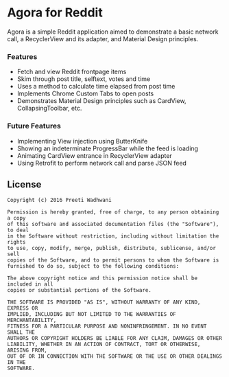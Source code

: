 # Agora for Reddit

Agora is a simple Reddit application aimed to demonstrate a basic network call, a RecyclerView and its adapter, and Material Design principles.

### Features
  - Fetch and view Reddit frontpage items
  - Skim through post title, selftext, votes and time
  - Uses a method to calculate time elapsed from post time
  - Implements Chrome Custom Tabs to open posts
  - Demonstrates Material Design principles such as CardView, CollapsingToolbar, etc.
  
### Future Features
  - Implementing View injection using ButterKnife
  - Showing an indeterminate ProgressBar while the feed is loading
  - Animating CardView entrance in RecyclerView adapter
  - Using Retrofit to perform network call and parse JSON feed
  
  
## License
```
Copyright (c) 2016 Preeti Wadhwani

Permission is hereby granted, free of charge, to any person obtaining a copy
of this software and associated documentation files (the "Software"), to deal
in the Software without restriction, including without limitation the rights
to use, copy, modify, merge, publish, distribute, sublicense, and/or sell
copies of the Software, and to permit persons to whom the Software is
furnished to do so, subject to the following conditions:

The above copyright notice and this permission notice shall be included in all
copies or substantial portions of the Software.

THE SOFTWARE IS PROVIDED "AS IS", WITHOUT WARRANTY OF ANY KIND, EXPRESS OR
IMPLIED, INCLUDING BUT NOT LIMITED TO THE WARRANTIES OF MERCHANTABILITY,
FITNESS FOR A PARTICULAR PURPOSE AND NONINFRINGEMENT. IN NO EVENT SHALL THE
AUTHORS OR COPYRIGHT HOLDERS BE LIABLE FOR ANY CLAIM, DAMAGES OR OTHER
LIABILITY, WHETHER IN AN ACTION OF CONTRACT, TORT OR OTHERWISE, ARISING FROM,
OUT OF OR IN CONNECTION WITH THE SOFTWARE OR THE USE OR OTHER DEALINGS IN THE
SOFTWARE.
```
